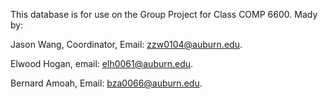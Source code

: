 This database is for use on the Group Project for Class COMP 6600.
Mady by:

Jason Wang, Coordinator, Email: zzw0104@auburn.edu.

Elwood Hogan, email: elh0061@auburn.edu.

Bernard Amoah, Email: bza0066@auburn.edu.
